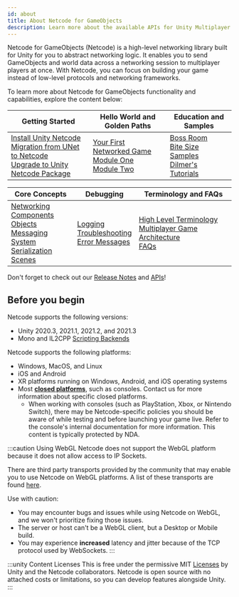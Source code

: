 ```yaml
---
id: about
title: About Netcode for GameObjects
description: Learn more about the available APIs for Unity Multiplayer Networking, including Netcode for GameObjects and Transport.
---
```


Netcode for GameObjects (Netcode) is a high-level networking library built for Unity for you to abstract networking logic. It enables you to send GameObjects and world data across a networking session to multiplayer players at once. With Netcode, you can focus on building your game instead of low-level protocols and networking frameworks.

To learn more about Netcode for GameObjects functionality and capabilities, explore the content below:

<div class="table-columns-plain" >

| Getting Started | Hello World and Golden Paths | Education and Samples |
| -- | -- | -- |
| [Install Unity Netcode](installation/installation.md)<br/>[Migration from UNet to Netcode](installation/migratingfromUNet.md)<br/>[Upgrade to Unity Netcode Package](installation/migratingfrommlapi.md) | [Your First Networked Game](tutorials/helloworld.md)<br/>[Module One](tutorials/goldenpath_series/gp_module_one.md)<br/>[Module Two](tutorials/goldenpath_series/gp_module_two.md)<br/>| [Boss Room](learn/bossroom/getting-started-boss-room.md)<br/>[Bite Size Samples](learn/bitesize/bitesize-introduction.md)<br/>[Dilmer's Tutorials](learn/dilmer/dilmer-video.md) |

</div>

<div class="table-columns-plain" >

| Core Concepts | Debugging | Terminology and FAQs |
| -- | -- | -- |
| [Networking](basics/connection-approval.md)<br/>[Components](components/networkmanager.md)<br/>[Objects](basics/object-spawning.md)<br/>[Messaging System](advanced-topics/messaging-system.md)<br/>[Serialization](advanced-topics/serialization/serialization-intro.md)<br/>[Scenes](basics/scenemanagement/scene-management-overview.md) | [Logging](basics/logging.md)<br/>[Troubleshooting](troubleshooting/troubleshooting.md)<br/>[Error Messages](troubleshooting/error-messages.md) | [High Level Terminology](reference/glossary/high-level-terminology.md)<br/>[Multiplayer Game Architecture](learn/multiplayer_game_arch_intro.md)<br/>[FAQs](learn/faq.md) |

</div>

Don't forget to check out our [Release Notes](https://docs-multiplayer.unity3d.com/releases/introduction) and [APIs](api/introduction.md)!

## Before you begin

Netcode supports the following versions:
* Unity 2020.3, 2021.1, 2021.2, and 2021.3
* Mono and IL2CPP [Scripting Backends](https://docs.unity3d.com/Manual/scripting-backends.html)

Netcode supports the following platforms:
* Windows, MacOS, and Linux
* iOS and Android
* XR platforms running on Windows, Android, and iOS operating systems
* Most [**closed platforms**](https://unity.com/platform-installation), such as consoles. Contact us for more information about specific closed platforms.
  * When working with consoles (such as PlayStation, Xbox, or Nintendo Switch), there may be Netcode-specific policies you should be aware of while testing and before launching your game live. Refer to the console's internal documentation for more information. This content is typically protected by NDA.

:::caution Using WebGL
Netcode does not support the WebGL platform because it does not allow access to IP Sockets.

There are third party transports provided by the community that may enable you to use Netcode on WebGL platforms. A list of these transports are found [here](https://github.com/Unity-Technologies/multiplayer-community-contributions#transports).

Use with caution:
* You may encounter bugs and issues while using Netcode on WebGL, and we won't prioritize fixing those issues.
* The server or host can't be a WebGL client, but a Desktop or Mobile build.
* You may experience **increased** latency and jitter because of the TCP protocol used by WebSockets.
:::

:::unity Content Licenses
This is free under the permissive MIT [Licenses](/reference/license) by Unity and the Netcode collaborators. Netcode is open source with no attached costs or limitations, so you can develop features alongside Unity.
:::
